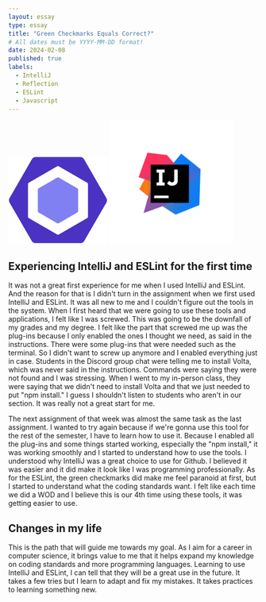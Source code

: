 ```yaml
---
layout: essay
type: essay
title: "Green Checkmarks Equals Correct?"
# All dates must be YYYY-MM-DD format!
date: 2024-02-08
published: true
labels:
  - IntelliJ
  - Reflection
  - ESLint
  - Javascript
---
```


<div class="text-center p-4">
  <img width="200px" src="../img/eslint-img.png" >
  <img width="250px" src="../img/intellij-img.png" >
</div>

## Experiencing IntelliJ and ESLint for the first time

It was not a great first experience for me when I used IntelliJ and ESLint. And the reason for that is I didn't turn in the assignment when we first used IntelliJ and ESLint. It was all new to me and I couldn't figure out the tools in the system. When I first heard that we were going to use these tools and applications, I felt like I was screwed. This was going to be the downfall of my grades and my degree. I felt like the part that screwed me up was the plug-ins because I only enabled the ones I thought we need, as said in the instructions. There were some plug-ins that were needed such as the terminal. So I didn't want to screw up anymore and I enabled everything just in case. Students in the Discord group chat were telling me to install Volta, which was never said in the instructions. Commands were saying they were not found and I was stressing. When I went to my in-person class, they were saying that we didn't need to install Volta and that we just needed to put "npm install." I guess I shouldn't listen to students who aren't in our section. It was really not a great start for me.

The next assignment of that week was almost the same task as the last assignment. I wanted to try again because if we're gonna use this tool for the rest of the semester, I have to learn how to use it. Because I enabled all the plug-ins and some things started working, especially the "npm install," it was working smoothly and I started to understand how to use the tools. I understood why IntelliJ was a great choice to use for Github. I believed it was easier and it did make it look like I was programming professionally. As for the ESLint, the green checkmarks did make me feel paranoid at first, but I started to understand what the coding standards want. I felt like each time we did a WOD and I believe this is our 4th time using these tools, it was getting easier to use.

## Changes in my life

This is the path that will guide me towards my goal. As I aim for a career in computer science, it brings value to me that it helps expand my knowledge on coding standards and more programming languages. Learning to use IntelliJ and ESLint, I can tell that they will be a great use in the future. It takes a few tries but I learn to adapt and fix my mistakes. It takes practices to learning something new.
